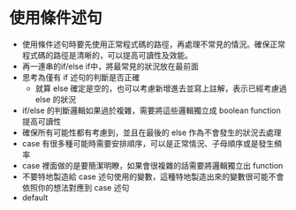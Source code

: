 # 使用條件述句
* 使用條件述句時要先使用正常程式碼的路徑，再處理不常見的情況。確保正常程式碼的路徑是清晰的，可以提高可讀性及效能。
* 再一連串的if/else if中，將最常見的狀況放在最前面
* 思考為僅有 if 述句的判斷是否正確
	* 就算 else 確定是空的，也可以考慮新增進去並寫上註解，表示已經考慮過 else 的狀況
* if/else 的判斷邏輯如果過於複雜，需要將這些邏輯獨立成 boolean function 提高可讀性
* 確保所有可能性都有考慮到，並且在最後的 else 作為不會發生的狀況去處理
* case 有很多種可能時需要安排順序，可以是正常情況、子母順序或是發生頻率
* case 裡面做的是要簡潔明瞭，如果會很複雜的話需要將邏輯獨立出 function
* 不要特地製造給 case 述句使用的變數，這種特地製造出來的變數很可能不會依照你的想法對應到 case 述句
* default 
<!--stackedit_data:
eyJoaXN0b3J5IjpbNzE1MzI5MjMxLDI1NTIxMzI2OSwtNDMwOD
Q3Mjc4XX0=
-->